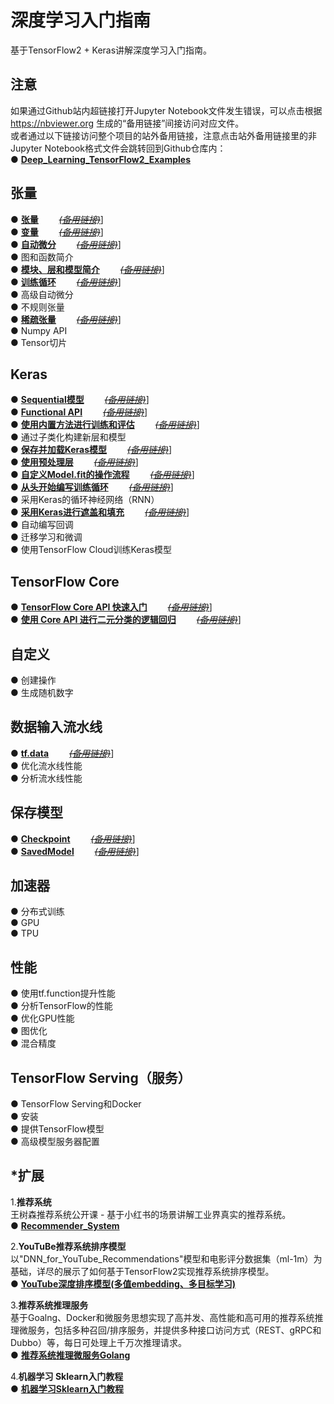 # 深度学习入门指南
基于TensorFlow2 + Keras讲解深度学习入门指南。  

## 注意
如果通过Github站内超链接打开Jupyter Notebook文件发生错误，可以点击根据 https://nbviewer.org 生成的“备用链接”间接访问对应文件。  
或者通过以下链接访问整个项目的站外备用链接，注意点击站外备用链接里的非Jupyter Notebook格式文件会跳转回到Github仓库内：  
●  [**Deep_Learning_TensorFlow2_Examples**](https://nbviewer.org/github/solidglue/Deep_Learning_TensorFlow2_Examples/tree/master/)  


## 张量 
●  [**张量**](https://github.com/solidglue/TensorFlow2_Keras_Guide_API_Jupyter_Demo/blob/master/01_TensorFlow_basics/01_01_Tensors.ipynb)       [~~*(备用链接)*~~](https://nbviewer.org/github/solidglue/Deep_Learning_TensorFlow2_Examples/blob/master/01_TensorFlow_basics/01_01_Tensors.ipynb)]  
●  [**变量**](https://github.com/solidglue/TensorFlow2_Keras_Guide_API_Jupyter_Demo/blob/master/01_TensorFlow_basics/01_02_Variables.ipynb)       [~~*(备用链接)*~~](https://nbviewer.org/github/solidglue/Deep_Learning_TensorFlow2_Examples/blob/master/01_TensorFlow_basics/01_02_Variables.ipynb)]     
●  [**自动微分**](https://github.com/solidglue/TensorFlow2_Keras_Guide_API_Jupyter_Demo/blob/master/01_TensorFlow_basics/01_03_Automatic_differentiation.ipynb)       [~~*(备用链接)*~~](https://nbviewer.org/github/solidglue/Deep_Learning_TensorFlow2_Examples/blob/master/01_TensorFlow_basics/01_03_Automatic_differentiation.ipynb)]    
●  图和函数简介  
●  [**模块、层和模型简介**](https://github.com/solidglue/TensorFlow2_Keras_Guide_API_Jupyter_Demo/blob/master/01_TensorFlow_basics/01_05_Modules_layers_and_models.ipynb)       [~~*(备用链接)*~~](https://nbviewer.org/github/solidglue/Deep_Learning_TensorFlow2_Examples/blob/master/01_TensorFlow_basics/01_05_Modules_layers_and_models.ipynb)]    
●  [**训练循环**](https://github.com/solidglue/TensorFlow2_Keras_Guide_API_Jupyter_Demo/blob/master/01_TensorFlow_basics/01_06_Training_loops.ipynb)       [~~*(备用链接)*~~](https://nbviewer.org/github/solidglue/Deep_Learning_TensorFlow2_Examples/blob/master/01_TensorFlow_basics/01_06_Training_loops.ipynb)]    
●  高级自动微分  
●  不规则张量  
●  [**稀疏张量**](https://github.com/solidglue/TensorFlow2_Keras_Guide_API_Jupyter_Demo/blob/master/04_TensorFlow_in_depth/04_04_Sparse_tensor.ipynb)       [~~*(备用链接)*~~](https://nbviewer.org/github/solidglue/Deep_Learning_TensorFlow2_Examples/blob/master/04_TensorFlow_in_depth/04_04_Sparse_tensor.ipynb)]    
●  Numpy API  
●  Tensor切片  

## Keras
●  [**Sequential模型**](https://github.com/solidglue/TensorFlow2_Keras_Guide_API_Jupyter_Demo/blob/master/02_Keras/02_01_The_sequential_model.ipynb)       [~~*(备用链接)*~~](https://nbviewer.org/github/solidglue/Deep_Learning_TensorFlow2_Examples/blob/master/02_Keras/02_01_The_sequential_model.ipynb)]    
●  [**Functional API**](https://github.com/solidglue/TensorFlow2_Keras_Guide_API_Jupyter_Demo/blob/master/02_Keras/02_02_The_functional_API.ipynb)       [~~*(备用链接)*~~](https://nbviewer.org/github/solidglue/Deep_Learning_TensorFlow2_Examples/blob/master/02_Keras/02_02_The_functional_API.ipynb)]    
●  [**使用内置方法进行训练和评估**](https://github.com/solidglue/TensorFlow2_Keras_Guide_API_Jupyter_Demo/blob/master/02_Keras/02_03_Training_evaluation_with_the_built_in_methods.ipynb)       [~~*(备用链接)*~~](https://nbviewer.org/github/solidglue/Deep_Learning_TensorFlow2_Examples/blob/master/02_Keras/02_03_Training_evaluation_with_the_built_in_methods.ipynb)]    
●  通过子类化构建新层和模型  
●  [**保存并加载Keras模型**](https://github.com/solidglue/TensorFlow2_Keras_Guide_API_Jupyter_Demo/blob/master/02_Keras/02_05_Serialization_and_saving.ipynb)       [~~*(备用链接)*~~](https://nbviewer.org/github/solidglue/Deep_Learning_TensorFlow2_Examples/blob/master/02_Keras/02_05_Serialization_and_saving.ipynb)]    
●  [**使用预处理层**](https://github.com/solidglue/TensorFlow2_Keras_Guide_API_Jupyter_Demo/blob/master/02_Keras/02_07_Working_with_preprocessing_layers.ipynb)       [~~*(备用链接)*~~](https://nbviewer.org/github/solidglue/Deep_Learning_TensorFlow2_Examples/blob/master/02_Keras/02_07_Working_with_preprocessing_layers.ipynb)]    
●  [**自定义Model.fit的操作流程**](https://github.com/solidglue/TensorFlow2_Keras_Guide_API_Jupyter_Demo/blob/master/02_Keras/02_08_Customizing_what_happens_in_fit.ipynb)       [~~*(备用链接)*~~](https://nbviewer.org/github/solidglue/Deep_Learning_TensorFlow2_Examples/blob/master/02_Keras/02_08_Customizing_what_happens_in_fit.ipynb)]    
●  [**从头开始编写训练循环**](https://github.com/solidglue/TensorFlow2_Keras_Guide_API_Jupyter_Demo/blob/master/02_Keras/02_09_Writing_a_training_loop_from_scratch.ipynb)       [~~*(备用链接)*~~](https://nbviewer.org/github/solidglue/Deep_Learning_TensorFlow2_Examples/blob/master/02_Keras/02_09_Writing_a_training_loop_from_scratch.ipynb)]    
●  采用Keras的循环神经网络（RNN）  
●  [**采用Keras进行遮盖和填充**](https://github.com/solidglue/TensorFlow2_Keras_Guide_API_Jupyter_Demo/blob/master/02_Keras/02_11_Understading_masking_and_padding.ipynb)       [~~*(备用链接)*~~](https://nbviewer.org/github/solidglue/Deep_Learning_TensorFlow2_Examples/blob/master/02_Keras/02_11_Understading_masking_and_padding.ipynb)]    
●  自动编写回调  
●  迁移学习和微调  
●  使用TensorFlow Cloud训练Keras模型  

## TensorFlow Core
●  [**TensorFlow Core API 快速入门**](https://github.com/solidglue/TensorFlow2_Keras_Guide_API_Jupyter_Demo/blob/master/03_Build_with_Core/03_01_Quickstart_for_core.ipynb)       [~~*(备用链接)*~~](https://nbviewer.org/github/solidglue/Deep_Learning_TensorFlow2_Examples/blob/master/03_Build_with_Core/03_01_Quickstart_for_core.ipynb)]    
●  [**使用 Core API 进行二元分类的逻辑回归**](https://github.com/solidglue/TensorFlow2_Keras_Guide_API_Jupyter_Demo/blob/master/03_Build_with_Core/03_02_Logistic_regression.ipynb)       [~~*(备用链接)*~~](https://nbviewer.org/github/solidglue/Deep_Learning_TensorFlow2_Examples/blob/master/03_Build_with_Core/03_02_Logistic_regression.ipynb)]    

## 自定义
●  创建操作  
●  生成随机数字  

## 数据输入流水线
●  [**tf.data**](https://github.com/solidglue/TensorFlow2_Keras_Guide_API_Jupyter_Demo/blob/master/06_Data_input_pipelines/06_01_tfdata.ipynb)       [~~*(备用链接)*~~](https://nbviewer.org/github/solidglue/Deep_Learning_TensorFlow2_Examples/blob/master/06_Data_input_pipelines/06_01_tfdata.ipynb)]    
●  优化流水线性能  
●  分析流水线性能  

## 保存模型
●  [**Checkpoint**](https://github.com/solidglue/TensorFlow2_Keras_Guide_API_Jupyter_Demo/blob/master/07_Import_and_export/07_01_Checkpoint.ipynb)       [~~*(备用链接)*~~](https://nbviewer.org/github/solidglue/Deep_Learning_TensorFlow2_Examples/blob/master/07_Import_and_export/07_01_Checkpoint.ipynb)]    
●  [**SavedModel**](https://github.com/solidglue/Deep_Learning_TensorFlow2_Examples/blob/master/07_Import_and_export/07_02_SaveModel.ipynb)       [~~*(备用链接)*~~](https://nbviewer.org/github/solidglue/Deep_Learning_TensorFlow2_Examples/blob/master/07_Import_and_export/07_02_SaveModel.ipynb)]   

## 加速器
●  分布式训练  
●  GPU  
●  TPU  

## 性能
●  使用tf.function提升性能  
●  分析TensorFlow的性能  
●  优化GPU性能  
●  图优化  
●  混合精度  

## TensorFlow Serving（服务）
●  TensorFlow Serving和Docker  
●  安装  
●  提供TensorFlow模型  
●  高级模型服务器配置  


## *扩展

1.**推荐系统**  
王树森推荐系统公开课 - 基于小红书的场景讲解工业界真实的推荐系统。  
●  [**Recommender_System**](https://github.com/solidglue/Recommender_System) 

2.**YouTuBe推荐系统排序模型**  
以"DNN_for_YouTube_Recommendations"模型和电影评分数据集（ml-1m）为基础，详尽的展示了如何基于TensorFlow2实现推荐系统排序模型。  
●  [**YouTube深度排序模型(多值embedding、多目标学习)**](https://github.com/solidglue/DNN_for_YouTube_Recommendations) 

3.**推荐系统推理服务**  
基于Goalng、Docker和微服务思想实现了高并发、高性能和高可用的推荐系统推理微服务，包括多种召回/排序服务，并提供多种接口访问方式（REST、gRPC和Dubbo）等，每日可处理上千万次推理请求。   
● [**推荐系统推理微服务Golang**](https://github.com/solidglue/Recommender_System_Inference_Services)  

4.**机器学习 Sklearn入门教程**  
●  [**机器学习Sklearn入门教程**](https://github.com/solidglue/Machine_Learning_Sklearn_Examples)  
